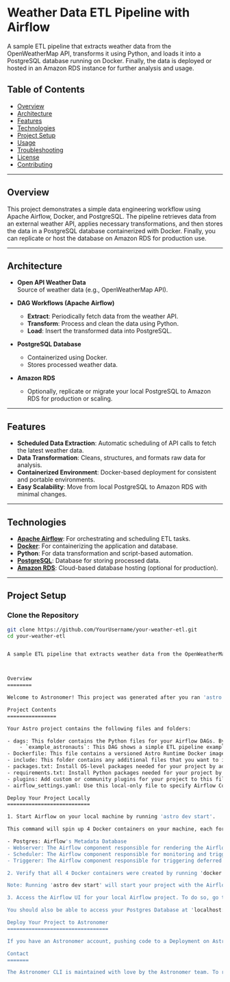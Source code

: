 # Weather Data ETL Pipeline with Airflow

A sample ETL pipeline that extracts weather data from the OpenWeatherMap API, transforms it using Python, and loads it into a PostgreSQL database running on Docker. Finally, the data is deployed or hosted in an Amazon RDS instance for further analysis and usage.

## Table of Contents
- [Overview](#overview)
- [Architecture](#architecture)
- [Features](#features)
- [Technologies](#technologies)
- [Project Setup](#project-setup)
- [Usage](#usage)
- [Troubleshooting](#troubleshooting)
- [License](#license)
- [Contributing](#contributing)

---

## Overview
This project demonstrates a simple data engineering workflow using Apache Airflow, Docker, and PostgreSQL. The pipeline retrieves data from an external weather API, applies necessary transformations, and then stores the data in a PostgreSQL database containerized with Docker. Finally, you can replicate or host the database on Amazon RDS for production use.

---

## Architecture

- **Open API Weather Data**  
  Source of weather data (e.g., OpenWeatherMap API).

- **DAG Workflows (Apache Airflow)**
  - **Extract**: Periodically fetch data from the weather API.
  - **Transform**: Process and clean the data using Python.
  - **Load**: Insert the transformed data into PostgreSQL.

- **PostgreSQL Database**
  - Containerized using Docker.
  - Stores processed weather data.

- **Amazon RDS**
  - Optionally, replicate or migrate your local PostgreSQL to Amazon RDS for production or scaling.

---

## Features
- **Scheduled Data Extraction**: Automatic scheduling of API calls to fetch the latest weather data.
- **Data Transformation**: Cleans, structures, and formats raw data for analysis.
- **Containerized Environment**: Docker-based deployment for consistent and portable environments.
- **Easy Scalability**: Move from local PostgreSQL to Amazon RDS with minimal changes.

---

## Technologies
- **[Apache Airflow](https://airflow.apache.org/docs/)**: For orchestrating and scheduling ETL tasks.
- **[Docker](https://docs.docker.com/)**: For containerizing the application and database.
- **Python**: For data transformation and script-based automation.
- **[PostgreSQL](https://www.postgresql.org/)**: Database for storing processed data.
- **[Amazon RDS](https://aws.amazon.com/rds/)**: Cloud-based database hosting (optional for production).

---

## Project Setup

### Clone the Repository
```bash
git clone https://github.com/YourUsername/your-weather-etl.git
cd your-weather-etl


A sample ETL pipeline that extracts weather data from the OpenWeatherMap API, transforms it using Python, and loads it into a PostgreSQL database running on Docker. Finally, the data is deployed or hosted in an Amazon RDS instance for further analysis and usage.



Overview
========

Welcome to Astronomer! This project was generated after you ran 'astro dev init' using the Astronomer CLI. This readme describes the contents of the project, as well as how to run Apache Airflow on your local machine.

Project Contents
================

Your Astro project contains the following files and folders:

- dags: This folder contains the Python files for your Airflow DAGs. By default, this directory includes one example DAG:
    - `example_astronauts`: This DAG shows a simple ETL pipeline example that queries the list of astronauts currently in space from the Open Notify API and prints a statement for each astronaut. The DAG uses the TaskFlow API to define tasks in Python, and dynamic task mapping to dynamically print a statement for each astronaut. For more on how this DAG works, see our [Getting started tutorial](https://www.astronomer.io/docs/learn/get-started-with-airflow).
- Dockerfile: This file contains a versioned Astro Runtime Docker image that provides a differentiated Airflow experience. If you want to execute other commands or overrides at runtime, specify them here.
- include: This folder contains any additional files that you want to include as part of your project. It is empty by default.
- packages.txt: Install OS-level packages needed for your project by adding them to this file. It is empty by default.
- requirements.txt: Install Python packages needed for your project by adding them to this file. It is empty by default.
- plugins: Add custom or community plugins for your project to this file. It is empty by default.
- airflow_settings.yaml: Use this local-only file to specify Airflow Connections, Variables, and Pools instead of entering them in the Airflow UI as you develop DAGs in this project.

Deploy Your Project Locally
===========================

1. Start Airflow on your local machine by running 'astro dev start'.

This command will spin up 4 Docker containers on your machine, each for a different Airflow component:

- Postgres: Airflow's Metadata Database
- Webserver: The Airflow component responsible for rendering the Airflow UI
- Scheduler: The Airflow component responsible for monitoring and triggering tasks
- Triggerer: The Airflow component responsible for triggering deferred tasks

2. Verify that all 4 Docker containers were created by running 'docker ps'.

Note: Running 'astro dev start' will start your project with the Airflow Webserver exposed at port 8080 and Postgres exposed at port 5432. If you already have either of those ports allocated, you can either [stop your existing Docker containers or change the port](https://www.astronomer.io/docs/astro/cli/troubleshoot-locally#ports-are-not-available-for-my-local-airflow-webserver).

3. Access the Airflow UI for your local Airflow project. To do so, go to http://localhost:8080/ and log in with 'admin' for both your Username and Password.

You should also be able to access your Postgres Database at 'localhost:5432/postgres'.

Deploy Your Project to Astronomer
=================================

If you have an Astronomer account, pushing code to a Deployment on Astronomer is simple. For deploying instructions, refer to Astronomer documentation: https://www.astronomer.io/docs/astro/deploy-code/

Contact
=======

The Astronomer CLI is maintained with love by the Astronomer team. To report a bug or suggest a change, reach out to our support.
